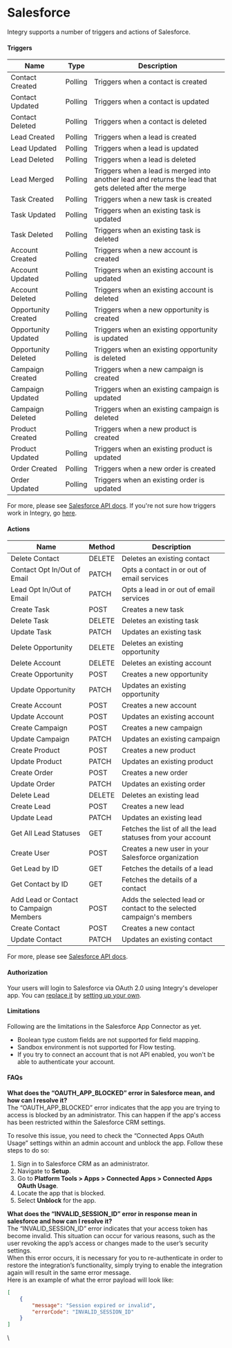 # Salesforce

Integry supports a number of triggers and actions of Salesforce.

#### Triggers <a href="#h_01hr556ap5m0d97s0v2hv9bk41" id="h_01hr556ap5m0d97s0v2hv9bk41"></a>

| **Name**            | **Type** | **Description**                                                                                         |
| ------------------- | -------- | ------------------------------------------------------------------------------------------------------- |
| Contact Created     | Polling  | Triggers when a contact is created                                                                      |
| Contact Updated     | Polling  | Triggers when a contact is updated                                                                      |
| Contact Deleted     | Polling  | Triggers when a contact is deleted                                                                      |
| Lead Created        | Polling  | Triggers when a lead is created                                                                         |
| Lead Updated        | Polling  | Triggers when a lead is updated                                                                         |
| Lead Deleted        | Polling  | Triggers when a lead is deleted                                                                         |
| Lead Merged         | Polling  | Triggers when a lead is merged into another lead and returns the lead that gets deleted after the merge |
| Task Created        | Polling  | Triggers when a new task is created                                                                     |
| Task Updated        | Polling  | Triggers when an existing task is updated                                                               |
| Task Deleted        | Polling  | Triggers when an existing task is deleted                                                               |
| Account Created     | Polling  | Triggers when a new account is created                                                                  |
| Account Updated     | Polling  | Triggers when an existing account is updated                                                            |
| Account Deleted     | Polling  | Triggers when an existing account is deleted                                                            |
| Opportunity Created | Polling  | Triggers when a new opportunity is created                                                              |
| Opportunity Updated | Polling  | Triggers when an existing opportunity is updated                                                        |
| Opportunity Deleted | Polling  | Triggers when an existing opportunity is deleted                                                        |
| Campaign Created    | Polling  | Triggers when a new campaign is created                                                                 |
| Campaign Updated    | Polling  | Triggers when an existing campaign is updated                                                           |
| Campaign Deleted    | Polling  | Triggers when an existing campaign is deleted                                                           |
| Product Created     | Polling  | Triggers when a new product is created                                                                  |
| Product Updated     | Polling  | Triggers when an existing product is updated                                                            |
| Order Created       | Polling  | Triggers when a new order is created                                                                    |
| Order Updated       | Polling  | Triggers when an existing order is updated                                                              |

&#x20;

For more, please see [Salesforce API docs](https://developer.salesforce.com/docs/apis). If you're not sure how triggers work in Integry, go [here](https://support.integry.io/hc/en-us/articles/29484874325017).

#### Actions <a href="#h_01hr56vpze824xf8dyw4e604x7" id="h_01hr56vpze824xf8dyw4e604x7"></a>

| **Name**                                | **Method** | **Description**                                                      |
| --------------------------------------- | ---------- | -------------------------------------------------------------------- |
| Delete Contact                          | DELETE     | Deletes an existing contact                                          |
| Contact Opt In/Out of Email             | PATCH      | Opts a contact in or out of email services                           |
| Lead Opt In/Out of Email                | PATCH      | Opts a lead in or out of email services                              |
| Create Task                             |  POST      | Creates a new task                                                   |
| Delete Task                             | DELETE     | Deletes an existing task                                             |
| Update Task                             | PATCH      | Updates an existing task                                             |
| Delete Opportunity                      | DELETE     | Deletes an existing opportunity                                      |
| Delete Account                          | DELETE     | Deletes an existing account                                          |
| Create Opportunity                      | POST       | Creates a new opportunity                                            |
| Update Opportunity                      |  PATCH     | Updates an existing opportunity                                      |
| Create Account                          | POST       | Creates a new account                                                |
| Update Account                          | POST       | Updates an existing account                                          |
| Create Campaign                         | POST       | Creates a new campaign                                               |
| Update Campaign                         | PATCH      | Updates an existing campaign                                         |
| Create Product                          | POST       | Creates a new product                                                |
| Update Product                          | PATCH      | Updates an existing product                                          |
| Create Order                            | POST       | Creates a new order                                                  |
| Update Order                            | PATCH      | Updates an existing order                                            |
| Delete Lead                             | DELETE     | Deletes an existing lead                                             |
| Create Lead                             | POST       | Creates a new lead                                                   |
| Update Lead                             | PATCH      | Updates an existing lead                                             |
| Get All Lead Statuses                   | GET        | Fetches the list of all the lead statuses from your account          |
| Create User                             | POST       | Creates a new user in your Salesforce organization                   |
| Get Lead by ID                          | GET        | Fetches the details of a lead                                        |
| Get Contact by ID                       |  GET       | Fetches the details of a contact                                     |
| Add Lead or Contact to Campaign Members | POST       | Adds the selected lead or contact to the selected campaign's members |
| Create Contact                          | POST       | Creates a new contact                                                |
| Update Contact                          | PATCH      | Updates an existing contact                                          |

For more, please see [Salesforce API docs](https://developer.salesforce.com/docs/apis).

#### Authorization <a href="#h_01hr556ap450c8s3d5hf8vc37f" id="h_01hr556ap450c8s3d5hf8vc37f"></a>

Your users will login to Salesforce via OAuth 2.0 using Integry's developer app. You can [replace it](https://support.integry.io/hc/en-us/articles/10887314172441) by [setting up your own](https://developer.salesforce.com/docs/atlas.en-us.api_rest.meta/api_rest/intro_oauth_and_connected_apps.htm).&#x20;

#### Limitations <a href="#id-01hw7xga6eebx1ryc0zn192pt8" id="id-01hw7xga6eebx1ryc0zn192pt8"></a>

Following are the limitations in the Salesforce App Connector as yet.

* Boolean type custom fields are not supported for field mapping.
* Sandbox environment is not supported for Flow testing.
* If you try to connect an account that is not API enabled, you won't be able to authenticate your account.&#x20;

#### FAQs <a href="#id-01hw60a621etfhwyaqdtv9jkj2" id="id-01hw60a621etfhwyaqdtv9jkj2"></a>

**What does the “OAUTH\_APP\_BLOCKED” error in Salesforce mean, and how can I resolve it?**\
The “OAUTH\_APP\_BLOCKED” error indicates that the app you are trying to access is blocked by an administrator. This can happen if the app's access has been restricted within the Salesforce CRM settings.

To resolve this issue, you need to check the “Connected Apps OAuth Usage” settings within an admin account and unblock the app. Follow these steps to do so:

1. Sign in to Salesforce CRM as an administrator.
2. Navigate to **Setup**.
3. Go to **Platform Tools > Apps > Connected Apps > Connected Apps OAuth Usage**.
4. Locate the app that is blocked.
5. Select **Unblock** for the app.

&#x20;

**What does the “INVALID\_SESSION\_ID” error in response mean in salesforce and how can I resolve it?**\
The “INVALID\_SESSION\_ID” error indicates that your access token has become invalid. This situation can occur for various reasons, such as the user revoking the app’s access or changes made to the user’s security settings.\
When this error occurs, it is necessary for you to re-authenticate in order to restore the integration’s functionality, simply trying to enable the integration again will result in the same error message.\
Here is an example of what the error payload will look like:

```json
[
    {
        "message": "Session expired or invalid",
        "errorCode": "INVALID_SESSION_ID"
    }
]
```

\
